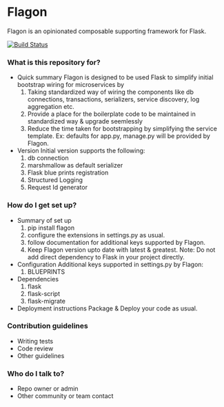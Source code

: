 # Flagon #

Flagon is an opinionated composable supporting framework for Flask.

[![Build Status](https://travis-ci.org/treebohotels/Flagon.svg?branch=master)](https://travis-ci.org/treebohotels/Flagon)

### What is this repository for? ###

* Quick summary
Flagon is designed to be used Flask to simplify initial bootstrap wiring for microservices by
	1. Taking standardized way of wiring the components like db connections, transactions, serializers, service discovery, log aggregation etc.
	2. Provide a place for the boilerplate code to be maintained in standardized way & upgrade seemlessly
	3. Reduce the time taken for bootstrapping by simplifying the service template. Ex: defaults for app.py, manage.py will be provided by Flagon. 
* Version
Initial version supports the following:
	1. db connection
	2. marshmallow as default serializer
	3. Flask blue prints registration
	4. Structured Logging
	5. Request Id generator

### How do I get set up? ###

* Summary of set up
	1. pip install flagon
	2. configure the extensions in settings.py as usual.
	3. follow documentation for additional keys supported by Flagon.
	4. Keep Flagon version upto date with latest & greatest.
Note: Do not add direct dependency to Flask in your project directly.
* Configuration
Additional keys supported in settings.py by Flagon:
	1. BLUEPRINTS
* Dependencies
	1. flask
	2. flask-script
	3. flask-migrate
* Deployment instructions
Package & Deploy your code as usual.

### Contribution guidelines ###

* Writing tests
* Code review
* Other guidelines

### Who do I talk to? ###

* Repo owner or admin
* Other community or team contact
